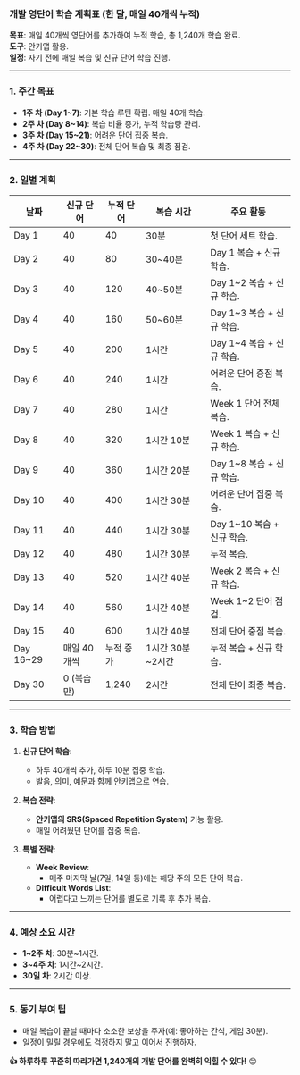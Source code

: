 ### 개발 영단어 학습 계획표 (한 달, 매일 40개씩 누적)

**목표**: 매일 40개씩 영단어를 추가하여 누적 학습, 총 1,240개 학습 완료.  
**도구**: 안키앱 활용.  
**일정**: 자기 전에 매일 복습 및 신규 단어 학습 진행.

---

### **1. 주간 목표**
- **1주 차 (Day 1~7)**: 기본 학습 루틴 확립. 매일 40개 학습.  
- **2주 차 (Day 8~14)**: 복습 비율 증가, 누적 학습량 관리.  
- **3주 차 (Day 15~21)**: 어려운 단어 집중 복습.  
- **4주 차 (Day 22~30)**: 전체 단어 복습 및 최종 점검.  

---

### **2. 일별 계획**
| **날짜** | **신규 단어** | **누적 단어** | **복습 시간** | **주요 활동** |
|----------|---------------|---------------|---------------|----------------|
| Day 1    | 40            | 40            | 30분          | 첫 단어 세트 학습. |
| Day 2    | 40            | 80            | 30~40분       | Day 1 복습 + 신규 학습. |
| Day 3    | 40            | 120           | 40~50분       | Day 1~2 복습 + 신규 학습. |
| Day 4    | 40            | 160           | 50~60분       | Day 1~3 복습 + 신규 학습. |
| Day 5    | 40            | 200           | 1시간         | Day 1~4 복습 + 신규 학습. |
| Day 6    | 40            | 240           | 1시간         | 어려운 단어 중점 복습. |
| Day 7    | 40            | 280           | 1시간         | Week 1 단어 전체 복습. |
| Day 8    | 40            | 320           | 1시간 10분    | Week 1 복습 + 신규 학습. |
| Day 9    | 40            | 360           | 1시간 20분    | Day 1~8 복습 + 신규 학습. |
| Day 10   | 40            | 400           | 1시간 30분    | 어려운 단어 집중 복습. |
| Day 11   | 40            | 440           | 1시간 30분    | Day 1~10 복습 + 신규 학습. |
| Day 12   | 40            | 480           | 1시간 30분    | 누적 복습. |
| Day 13   | 40            | 520           | 1시간 40분    | Week 2 복습 + 신규 학습. |
| Day 14   | 40            | 560           | 1시간 40분    | Week 1~2 단어 점검. |
| Day 15   | 40            | 600           | 1시간 40분    | 전체 단어 중점 복습. |
| Day 16~29| 매일 40개씩   | 누적 증가     | 1시간 30분~2시간 | 누적 복습 + 신규 학습. |
| Day 30   | 0 (복습만)    | 1,240         | 2시간         | 전체 단어 최종 복습. |

---

### **3. 학습 방법**
1. **신규 단어 학습**:
   - 하루 40개씩 추가, 하루 10분 집중 학습.
   - 발음, 의미, 예문과 함께 안키앱으로 연습.

2. **복습 전략**:
   - **안키앱의 SRS(Spaced Repetition System)** 기능 활용.
   - 매일 어려웠던 단어를 집중 복습.

3. **특별 전략**:
   - **Week Review**:
     - 매주 마지막 날(7일, 14일 등)에는 해당 주의 모든 단어 복습.
   - **Difficult Words List**:
     - 어렵다고 느끼는 단어를 별도로 기록 후 추가 복습.

---

### **4. 예상 소요 시간**
- **1~2주 차**: 30분~1시간.  
- **3~4주 차**: 1시간~2시간.  
- **30일 차**: 2시간 이상.  

---

### **5. 동기 부여 팁**
- 매일 복습이 끝날 때마다 소소한 보상을 주자(예: 좋아하는 간식, 게임 30분).  
- 일정이 밀릴 경우에도 걱정하지 말고 이어서 진행하자.  

**👍 하루하루 꾸준히 따라가면 1,240개의 개발 단어를 완벽히 익힐 수 있다!** 😊
